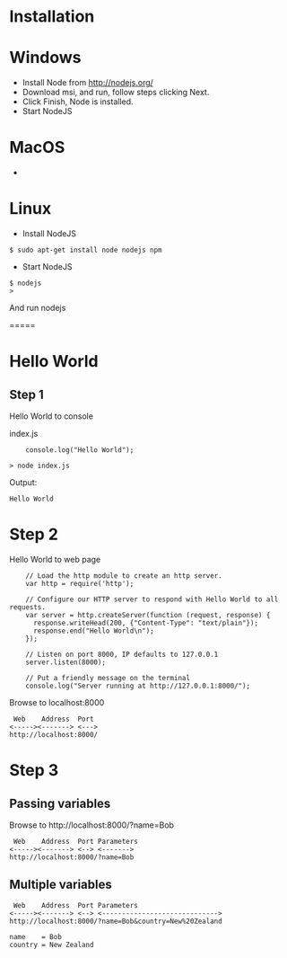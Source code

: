 Installation 
============

Windows
=======

- Install Node from http://nodejs.org/
- Download msi, and run, follow steps clicking Next.
- Click Finish, Node is installed.
- Start NodeJS

MacOS
=====

-

Linux
=====
- Install NodeJS
````
$ sudo apt-get install node nodejs npm
````

- Start NodeJS
````
$ nodejs
>
````
And run nodejs

=====


Hello World
============

Step 1
------
Hello World to console

index.js

````
	console.log("Hello World");
````

````
> node index.js
````

Output:
````
Hello World
````

Step 2
=======

Hello World to web page

````
	// Load the http module to create an http server.
	var http = require('http');

	// Configure our HTTP server to respond with Hello World to all requests.
	var server = http.createServer(function (request, response) {
	  response.writeHead(200, {"Content-Type": "text/plain"});
	  response.end("Hello World\n");
	});

	// Listen on port 8000, IP defaults to 127.0.0.1
	server.listen(8000);

	// Put a friendly message on the terminal
	console.log("Server running at http://127.0.0.1:8000/");
````

Browse to localhost:8000

````
 Web    Address  Port 
<-----><-------> <---> 
http://localhost:8000/
````
Step 3
======

Passing variables
-----------------

Browse to http://localhost:8000/?name=Bob

````
 Web    Address  Port Parameters
<-----><-------> <--> <------->
http://localhost:8000/?name=Bob
````

Multiple variables
-------------------

````
 Web    Address  Port Parameters
<-----><-------> <--> <-----------------------------> 
http://localhost:8000/?name=Bob&country=New%20Zealand

name    = Bob
country = New Zealand
````
